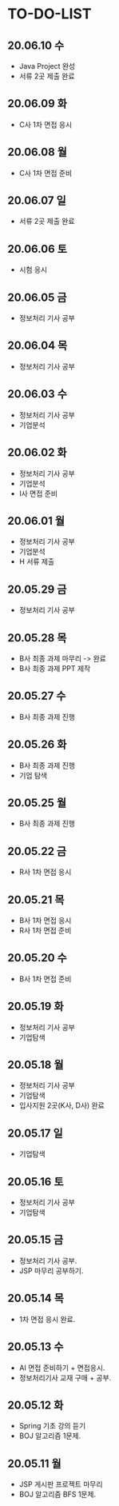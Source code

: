 # TO-DO-LIST

## 20.06.10 수
- Java Project 완성
- 서류 2곳 제출 완료

## 20.06.09 화
- C사 1차 면접 응시

## 20.06.08 월
- C사 1차 면접 준비

## 20.06.07 일
- 서류 2곳 제출 완료

## 20.06.06 토
- 시험 응시

## 20.06.05 금
- 정보처리 기사 공부

## 20.06.04 목
- 정보처리 기사 공부

## 20.06.03 수
- 정보처리 기사 공부
- 기업분석

## 20.06.02 화
- 정보처리 기사 공부
- 기업분석
- I사 면접 준비

## 20.06.01 월
- 정보처리 기사 공부
- 기업분석
- H 서류 제출

## 20.05.29 금
- 정보처리 기사 공부

## 20.05.28 목
- B사 최종 과제 마무리 -> 완료
- B사 최종 과제 PPT 제작

## 20.05.27 수
- B사 최종 과제 진행

## 20.05.26 화
- B사 최종 과제 진행
- 기업 탐색

## 20.05.25 월 
- B사 최종 과제 진행

## 20.05.22 금
- R사 1차 면접 응시

## 20.05.21 목
- B사 1차 면접 응시
- R사 1차 면접 준비

## 20.05.20 수
- B사 1차 면접 준비

## 20.05.19 화
- 정보처리 기사 공부
- 기업탐색

## 20.05.18 월
- 정보처리 기사 공부
- 기업탐색
- 입사지원 2곳(K사, D사) 완료

## 20.05.17 일
- 기업탐색

## 20.05.16 토
- 정보처리 기사 공부
- 기업탐색

## 20.05.15 금
- 정보처리 기사 공부.
- JSP 마무리 공부하기.

## 20.05.14 목
- 1차 면접 응시 완료.

## 20.05.13 수
- AI 면접 준비하기 + 면접응시.
- 정보처리기사 교재 구매 + 공부.

## 20.05.12 화
- Spring 기초 강의 듣기
- BOJ 알고리즘 1문제.

## 20.05.11 월
- JSP 게시판 프로젝트 마무리
- BOJ 알고리즘 BFS 1문제.
